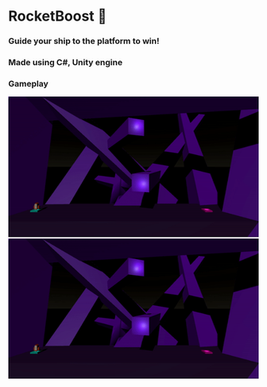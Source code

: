 # RocketBoost 🚀
### Guide your ship to the platform to win!
### Made using C#, Unity engine 

### Gameplay
![](https://github.com/Json-Ram/RocketBoost/blob/main/Media/GamePlayWin.gif?raw=true)
![](https://github.com/Json-Ram/RocketBoost/blob/main/Media/GamePlayLose.gif?raw=true)
